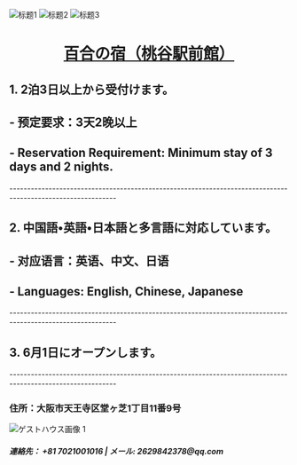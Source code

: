![标题1](https://img.shields.io/badge/welcome...to...my...homepage-ffcc00?style=for-the-badge)
![标题2](https://img.shields.io/badge/欢迎来到我的民宿主页-ffcc01?style=for-the-badge)
![标题3](https://img.shields.io/badge/私の民宿へようこそ-ffcc00?style=for-the-badge)
<p align="center">
  <h1 align="center"><a href=https://github.com/zhang-bcxb">百合の宿（桃谷駅前館）</a></h1>
</p>    
<h2>1. 2泊3日以上から受付けます。</h2>
<h2> - 预定要求：3天2晚以上</h2>
<h2> - Reservation Requirement: Minimum stay of 3 days and 2 nights.</h2>
------------------------------------------------------------------------------------------------------------
<h2>2. 中国語•英語•日本語と多言語に対応しています。</h2>
<h2> - 对应语言：英语、中文、日语</h2>
<h2> - Languages: English, Chinese, Japanese</h2>
------------------------------------------------------------------------------------------------------------
<h2>3. 6月1日にオープンします。</h2>
------------------------------------------------------------------------------------------------------------

<h3>住所：大阪市天王寺区堂ヶ芝1丁目11番9号</h3>
<div class="image-gallery">
            <img src="https://imgur.com/tQdpZsU.jpg" alt="ゲストハウス画像 1">
<footer>    
<h5>連絡先： +81 7021001016    |    メール: 2629842378@qq.com</h5>
<footer>
    
